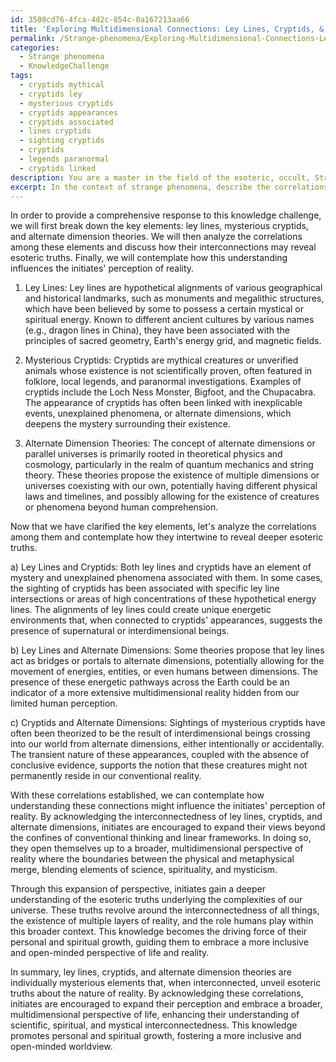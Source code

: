 ```yaml
---
id: 3508cd76-4fca-4d2c-854c-0a167213aa66
title: 'Exploring Multidimensional Connections: Ley Lines, Cryptids, & Alternate Dimensions'
permalink: /Strange-phenomena/Exploring-Multidimensional-Connections-Ley-Lines-Cryptids-Alternate-Dimensions/
categories:
  - Strange phenomena
  - KnowledgeChallenge
tags:
  - cryptids mythical
  - cryptids ley
  - mysterious cryptids
  - cryptids appearances
  - cryptids associated
  - lines cryptids
  - sighting cryptids
  - cryptids
  - legends paranormal
  - cryptids linked
description: You are a master in the field of the esoteric, occult, Strange phenomena and Education. You are a writer of tests, challenges, books and deep knowledge on Strange phenomena for initiates and students to gain deep insights and understanding from. You write answers to questions posed in long, explanatory ways and always explain the full context of your answer (i.e., related concepts, formulas, examples, or history), as well as the step-by-step thinking process you take to answer the challenges. Be rigorous and thorough, and summarize the key themes, ideas, and conclusions at the end.
excerpt: In the context of strange phenomena, describe the correlations among various ley lines, the appearance of mysterious cryptids, and theories on alternate dimensions; and contemplate how these elements intertwine to reveal deeper esoteric truths - How does the understanding of these connections influence the initiates' perception of reality?
---
```

In order to provide a comprehensive response to this knowledge challenge, we will first break down the key elements: ley lines, mysterious cryptids, and alternate dimension theories. We will then analyze the correlations among these elements and discuss how their interconnections may reveal esoteric truths. Finally, we will contemplate how this understanding influences the initiates' perception of reality.

1. Ley Lines:
Ley lines are hypothetical alignments of various geographical and historical landmarks, such as monuments and megalithic structures, which have been believed by some to possess a certain mystical or spiritual energy. Known to different ancient cultures by various names (e.g., dragon lines in China), they have been associated with the principles of sacred geometry, Earth's energy grid, and magnetic fields.

2. Mysterious Cryptids:
Cryptids are mythical creatures or unverified animals whose existence is not scientifically proven, often featured in folklore, local legends, and paranormal investigations. Examples of cryptids include the Loch Ness Monster, Bigfoot, and the Chupacabra. The appearance of cryptids has often been linked with inexplicable events, unexplained phenomena, or alternate dimensions, which deepens the mystery surrounding their existence.

3. Alternate Dimension Theories:
The concept of alternate dimensions or parallel universes is primarily rooted in theoretical physics and cosmology, particularly in the realm of quantum mechanics and string theory. These theories propose the existence of multiple dimensions or universes coexisting with our own, potentially having different physical laws and timelines, and possibly allowing for the existence of creatures or phenomena beyond human comprehension.

Now that we have clarified the key elements, let's analyze the correlations among them and contemplate how they intertwine to reveal deeper esoteric truths.

a) Ley Lines and Cryptids:
Both ley lines and cryptids have an element of mystery and unexplained phenomena associated with them. In some cases, the sighting of cryptids has been associated with specific ley line intersections or areas of high concentrations of these hypothetical energy lines. The alignments of ley lines could create unique energetic environments that, when connected to cryptids' appearances, suggests the presence of supernatural or interdimensional beings.

b) Ley Lines and Alternate Dimensions:
Some theories propose that ley lines act as bridges or portals to alternate dimensions, potentially allowing for the movement of energies, entities, or even humans between dimensions. The presence of these energetic pathways across the Earth could be an indicator of a more extensive multidimensional reality hidden from our limited human perception.

c) Cryptids and Alternate Dimensions:
Sightings of mysterious cryptids have often been theorized to be the result of interdimensional beings crossing into our world from alternate dimensions, either intentionally or accidentally. The transient nature of these appearances, coupled with the absence of conclusive evidence, supports the notion that these creatures might not permanently reside in our conventional reality.

With these correlations established, we can contemplate how understanding these connections might influence the initiates' perception of reality. By acknowledging the interconnectedness of ley lines, cryptids, and alternate dimensions, initiates are encouraged to expand their views beyond the confines of conventional thinking and linear frameworks. In doing so, they open themselves up to a broader, multidimensional perspective of reality where the boundaries between the physical and metaphysical merge, blending elements of science, spirituality, and mysticism.

Through this expansion of perspective, initiates gain a deeper understanding of the esoteric truths underlying the complexities of our universe. These truths revolve around the interconnectedness of all things, the existence of multiple layers of reality, and the role humans play within this broader context. This knowledge becomes the driving force of their personal and spiritual growth, guiding them to embrace a more inclusive and open-minded perspective of life and reality.

In summary, ley lines, cryptids, and alternate dimension theories are individually mysterious elements that, when interconnected, unveil esoteric truths about the nature of reality. By acknowledging these correlations, initiates are encouraged to expand their perception and embrace a broader, multidimensional perspective of life, enhancing their understanding of scientific, spiritual, and mystical interconnectedness. This knowledge promotes personal and spiritual growth, fostering a more inclusive and open-minded worldview.
